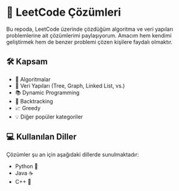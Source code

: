 # 📘 LeetCode Çözümleri

Bu repoda, LeetCode üzerinde çözdüğüm algoritma ve veri yapıları problemlerine ait çözümlerimi paylaşıyorum. Amacım hem kendimi geliştirmek hem de benzer problemi çözen kişilere faydalı olmaktır.

## 🛠 Kapsam

- 🔢 Algoritmalar
- 🌲 Veri Yapıları (Tree, Graph, Linked List, vs.)
- 📚 Dynamic Programming
- 🧠 Backtracking
- 📈 Greedy
- 💡 Diğer popüler kategoriler

## 💻 Kullanılan Diller

Çözümler şu an için aşağıdaki dillerde sunulmaktadır:

- Python 🐍
- Java ☕ 
- C++ 🔧 
